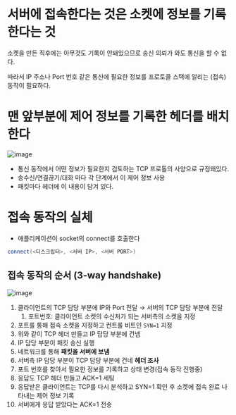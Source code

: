 # 서버에 접속한다는 것은 소켓에 정보를 기록한다는 것

소켓을 만든 직후에는 아무것도 기록이 안돼있으므로 송신 의뢰가 와도 통신을 할 수 없다. 

따라서 IP 주소나 Port 번호 같은 통신에 필요한 정보를 프로토콜 스택에 알리는 (접속)동작이 필요하다. 

# 맨 앞부분에 제어 정보를 기록한 헤더를 배치한다

![image](https://github.com/user-attachments/assets/9bbd2314-90e0-4861-bbba-dde23549fd60)


- 통신 동작에서 어떤 정보가 필요한지 검토하는 TCP 프로톨의 사양으로 규정돼있다.
- 송수신/연결끊기/대화 마다 각 단계에서 이 제어 정보 사용
- 패킷마다 헤더에 이 내용이 담겨 있다.

# 접속 동작의 실체

- 애플리케이션이 socket의 connect를 호출한다

```java
connect(<디스크립터>, <서버 IP>, <서버 PORT>)
```

## 접속 동작의 순서 (**3-way handshake**)

![image](https://github.com/user-attachments/assets/a45ffcdb-e738-4528-b946-506d4c0272f7)


1. 클라이언트의 TCP 담당 부분에 IP와 Port 전달 → 서버의 TCP 담당 부분에 전달
    1. 포트번호: 클라이언트 소켓의 수신처가 되는 서버측의 소켓을 지정
2. 포트를 통해 접속 소켓을 지정하고 컨트롤 비트인 `SYN=1` 지정
3. 위와 같이 TCP 헤더 만들고 IP 담당 부분에 건넴 
4. IP 담당 부분이 패킷 송신 실행
5. 네트워크를 통해 **패킷을 서버에 보냄** 
6. 서버측 IP 담당 부분이 TCP 담당 부분에 건네 **헤더 조사**
7. 포트 번호를 찾아서 필요한 정보를 기록하고 상태 변경(접속 동작 진행중) 
8. 응답도 TCP 헤더 만들고 ACK=1 세팅
9. 응답받은 클라이언트는 TCP를 다시 분석하고 SYN=1 확인 후 소켓에 접속 완료 나타내는 제어 정보 기록 
10. 서버에게 응답 받았다는 ACK=1 전송
